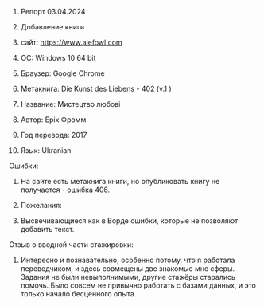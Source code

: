 1. Репорт 03.04.2024

2. Добавление книги
3. сайт: https://www.alefowl.com
4. ОС: Windows 10 64 bit
5. Браузер: Google Chrome
6. Метакнига: Die Kunst des Liebens - 402 (v.1 )

7. Название: Мистецтво любові
8. Автор: Epix Фромм
9. Год перевода: 2017
10. Язык: Ukranian

Ошибки:

1. На сайте есть метакнига книги, но опубликовать книгу не получается - ошибка 406.

2. Пожелания:

3. Высвечивающиеся как в Ворде ошибки, которые не позволяют добавить текст.

Отзыв о вводной части стажировки:

1. Интересно и познавательно, особенно потому, что я работала переводчиком, и здесь совмещены две знакомые мне сферы. Задания не были невыполнимыми, другие стажёры старались помочь. Было совсем не привычно работать с базами данных, и это только начало бесценного опыта.

